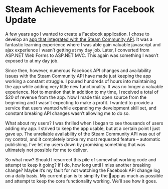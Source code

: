 # Steam Achievements for Facebook Update


A few years ago I wanted to create a Facebook application. I chose to develop an [app that integrated with the Steam Community API](http://www.jrummell.com/blog/index.php/2009/12/steam-achievements-a-facebook-app-built-with-wcf-and-jquery/ "Steam Achievements: A Facebook app built with WCF and jQuery"). It was a fantastic learning experience where I was able gain valuable javascript and ajax experience I wasn’t getting at my day job. Later, I converted from ASP.NET Web Forms to ASP.NET MVC. This again was something I wasn’t exposed to at my day job.

Since then, however, numerous Facebook API changes and availability issues with the Steam Community API have made just keeping the app working a constant struggle. I poured hundreds of hours into maintaining the app while adding very little new functionality. It was no longer a valuable experience. Not to mention that in addition to my time, I received a total of $20 of revenue from the app. Now I made this open source from the beginning and I wasn’t expecting to make a profit. I wanted to provide a service that users wanted while expanding my development skill set, and constant breaking API changes wasn’t allowing me to do so.

What about my users? I was thrilled when I began to see thousands of users adding my app. I strived to keep the app usable, but at a certain point I just gave up. The unreliable availability of the Steam Community API was out of my control, and it completely broke my most requested feature – automatic publishing. I’ve let my users down by promising something that was ultimately not possible for me to deliver.

So what now? Should I resurrect this pile of somewhat working code and attempt to keep it going? If I do, how long until I miss another breaking change? Maybe it’s my fault for not watching the Facebook API change log on a daily basis. My current plan is to simplify the app as much as possible and attempt to keep the core functionality working. We’ll see how it goes.


